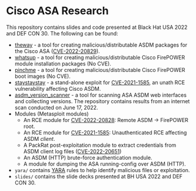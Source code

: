 # Cisco ASA Research

This repository contains slides and code presented at Black Hat USA 2022 and DEF CON 30. The following can be found:

* [theway](https://github.com/jbaines-r7/theway) - a tool for creating malicious/distributable ASDM packages for the Cisco ASA ([CVE-2022-20829](https://nvd.nist.gov/vuln/detail/CVE-2022-20829)).
* [whatsup](https://github.com/jbaines-r7/whatsup) - a tool for creating malicious/distributable Cisco FirePOWER module installation packages (No CVE).
* [pinchme](https://github.com/jbaines-r7/pinchme) - a tool for creating malicious/distributable Cisco FirePOWER boot images (No CVE).
* [staystaystay](https://github.com/jbaines-r7/staystaystay) - a stand-alone exploit for [CVE-2021-1585](https://nvd.nist.gov/vuln/detail/CVE-2021-1585), an unath RCE vulnerability affecting Cisco ASDM.
* [asdm_version_scanner](https://github.com/jbaines-r7/asdm_version_scanner) - a tool for scanning ASA ASDM web interfaces and collecting versions. The repository contains results from an internet scan conducted on June 17, 2022.
* Modules (Metasploit modules)
  * An RCE module for [CVE-2022-20828](https://nvd.nist.gov/vuln/detail/CVE-2022-20828): Remote ASDM -> FirePOWER root.
  * An RCE module for [CVE-2021-1585](https://nvd.nist.gov/vuln/detail/CVE-2021-1585): Unauthenticated RCE affecting ASDM *client*.
  * A PackRat post-exploitation module to extract credentials from ASDM client log files ([CVE-2022-20651](https://nvd.nist.gov/vuln/detail/CVE-2022-20651))
  * An ASDM (HTTP) brute-force authentication module.
  * A module for dumping the ASA running-config over ASDM (HTTP).
* `yara/` contains [YARA](https://virustotal.github.io/yara/) rules to help identify malicious files or exploitation.
* `slides/` contains the slide decks presented at BH USA 2022 and DEF CON 30.
